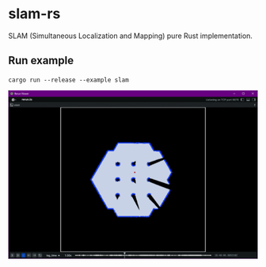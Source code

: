 # slam-rs

SLAM (Simultaneous Localization and Mapping) pure Rust implementation.

## Run example

```
cargo run --release --example slam
```

![slam_demo](./img/slam_demo.png)
